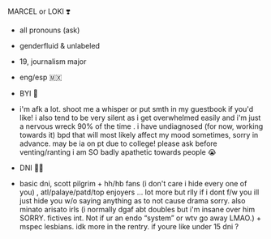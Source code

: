 MARCEL or LOKI ❣️
- all pronouns (ask)
- genderfluid & unlabeled
- 19, journalism major
- eng/esp 🇲🇽
  
-  BYI 🍂

-  i'm afk a lot. shoot me a whisper or put smth in my guestbook if you'd like! i also tend to be very silent as i get overwhelmed easily and i'm just a nervous wreck 90% of the time . i have undiagnosed (for now, working towards it) bpd that will most likely affect my mood sometimes, sorry in advance. may be ia on pt due to college! please ask before venting/ranting i am SO badly apathetic towards people 😭

-  DNI 🐦‍🔥
  
-  basic dni, scott pilgrim + hh/hb fans (i don't care i hide every one of you) , atl/palaye/patd/top enjoyers ... lot more but rlly if i dont f/w you ill just hide you w/o saying anything as to not cause drama sorry. also minato arisato irls (i normally dgaf abt doubles but i'm insane over him SORRY. fictives int. Not if ur an endo “system” or wtv go away LMAO.) + mspec lesbians. idk more in the rentry. if youre like under 15 dni ?
